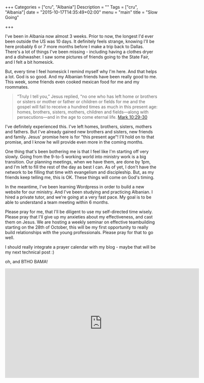 +++
Categories = ["cru", "Albania"]
Description = ""
Tags = ["cru", "Albania"]
date = "2015-10-17T14:35:49+02:00"
menu = "main"
title = "Slow Going"

+++

I've been in Albania now almost 3 weeks.  Prior to now, the longest I'd ever been outside the US was 10 days.  It definitely feels strange, knowing I'll be here probably 6 or 7 more months before I make a trip back to Dallas.  There's a lot of things I've been missing - including having a clothes dryer and a dishwasher.  I saw some pictures of friends going to the State Fair, and I felt a bit homesick.

But, every time I feel homesick I remind myself why I'm here.  And that helps a lot.  God is so good.  And my Albanian friends have been really good to me.  This week, some friends even cooked mexican food for me and my roommates.  

> “Truly I tell you,” Jesus replied, “no one who has left home
> or brothers or sisters or mother or father or children or 
> fields for me and the gospel will fail to receive a hundred times
> as much in this present age: homes, brothers, sisters, mothers,
> children and fields—along with persecutions—and in the age to come 
> eternal life.  <span class="source"><a href="http://biblehub.com/niv/mark/10.htm">Mark 10:29-30</a></span>

I've definitely experienced this.  I've left homes, brothers, sisters, mothers and fathers.  But I've already gained new brothers and sisters, new friends and family.  Jesus' promise here is for "this present age"!  I'll hold on to that promise, and I know he will provide even more in the coming months.

One thing that's been bothering me is that I feel like I'm starting off very slowly.  Going from the 9-to-5 working world into ministry work is a big transition.  Our planning meetings, when we have them, are done by 1pm, and I'm left to fill the rest of the day as best I can.  As of yet, I don't have the network to be filling that time with evangelism and discipleship.  But, as my friends keep telling me, this is OK.  These things will come on God's timing.  

In the meantime, I've been learning Wordpress in order to build a new website for our ministry.  And I've been studying and practicing Albanian.  I hired a private tutor, and we're going at a very fast pace.  My goal is to be able to understand a team meeting within 6 months.  

Please pray for me, that I'll be diligent to use my self-directed time wisely.  Please pray that I'll give up my anxieties about my effectiveness, and cast them on Jesus.  We are hosting a weekly seminar on effective teambuilding starting on the 28th of October, this will be my first opportunity to really build relationships with the young professionals.  Please pray for that to go well.

I should really integrate a prayer calendar with my blog - maybe that will be my next technical post :)

oh, and BTHO BAMA!

<iframe width="640" height="360" src="https://www.youtube.com/embed/7QnEuKewwGE" frameborder="0" allowfullscreen></iframe>
